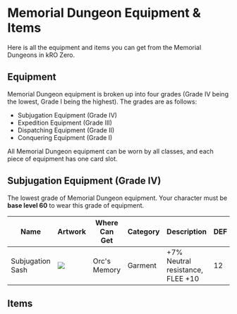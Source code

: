 # Memorial Dungeon Equipment & Items

Here is all the equipment and items you can get from the Memorial Dungeons in kRO Zero.

## Equipment

Memorial Dungeon equipment is broken up into four grades (Grade IV being the lowest, Grade I being the highest). The grades are as follows:

* Subjugation Equipment (Grade IV)
* Expedition Equipment (Grade III)
* Dispatching Equipment (Grade II)
* Conquering Equipment (Grade I)

All Memorial Dungeon equipment can be worn by all classes, and each piece of equipment has one card slot.

## Subjugation Equipment (Grade IV)

The lowest grade of Memorial Dungeon equipment. Your character must be **base level 60** to wear this grade of equipment.

<table>
  <thead>
    <tr>
      <th>Name</th>
      <th>Artwork</th>
      <th>Where Can Get</th>
      <th>Category</th>
      <th>Description</th>
      <th>DEF</th>
      <th>Weight</th>
    </tr>
  </thead>
  <tbody>
    <tr>
      <td>Subjugation Sash</td>
      <td><img src="http://imgc.gnjoy.com/ufile/common/2018/01/30/053110_ZntfRoWc.bmp" /></td>
      <td>Orc's Memory</td>
      <td>Garment</td>
      <td>+7% Neutral resistance,<br/>FLEE +10</td>
      <td>12</td>
      <td>20</td>
    </tr>
  </tbody>
</table>

## Items